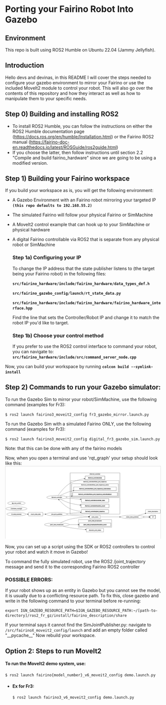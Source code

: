 # Porting your Fairino Robot Into Gazebo

## Environment
<p> This repo is built using ROS2 Humble on Ubuntu 22.04 (Jammy Jellyfish). </p>

## Introduction
<p>Hello devs and devinas, in this README I will cover the steps needed to configure your gazebo environment to mirror your Fairino or use the included MoveIt2 module to control your robot. This will also go over the contents of this repository and how they interact as well as how to manipulate them to your specific needs.</p>

## Step 0) Building and installing ROS2
- To install ROS2 Humble, you can follow the instructions on either the ROS2 Humble documentation page (https://docs.ros.org/en/humble/Installation.html) or the Fairino ROS2 manual (https://fairino-doc-en.readthedocs.io/latest/ROSGuide/ros2guide.html)
- If you choose the latter, then follow instructions until section 2.2 "Compile and build fairino_hardware" since we are going to be using a modified version.

## Step 1) Building your Fairino workspace
<p>If you build your workspace as is, you will get the following environment:

- A Gazebo Environment with an Fairino robot mirroring your targeted IP <b>`(this repo defaults to 192.168.55.2)`</b>
- The simulated Fairino will follow your physical Fairino or SimMachine
- A MoveIt2 control example that can hook up to your SimMachine or physical hardware
- A digital Fairino controllable via ROS2 that is separate from any physical robot or SimMachine

    ### Step 1a) Configuring your IP
    To change the IP address that the state publisher listens to (the target being your Fairino robot) in the following files:
    
    <b> `src/fairino_hardware/include/fairino_hardware/data_types_def.h` </b> 
    
    <b> `src/fairino_gazebo_config/launch/rt_state_data.py` </b> 
    
    <b> `src/fairino_hardware/include/fairino_hardware/fairino_hardware_interface.hpp` </b>
    
    
    Find the line that sets the Controller/Robot IP and change it to match the robot IP you'd like to target.

    ### Step 1b) Choose your control method
    If you prefer to use the ROS2 control interface to command your robot, you can navigate to:
    <b> `src/fairino_hardware/include/src/command_server_node.cpp` </b> 


Now, you can build your workspace by running <b>`colcon build --symlink-install`</b>

## Step 2) Commands to run your Gazebo simulator:

To run the Gazebo Sim to mirror your robot/SimMachine, use the following command (examples for Fr3):

 `$ ros2 launch fairino3_moveit2_config fr3_gazebo_mirror.launch.py`

To run the Gazebo Sim with a simulated Fairino ONLY, use the following command (examples for Fr3):

 `$ ros2 launch fairino3_moveit2_config digital_fr3_gazebo_sim.launch.py`

Note: that this can be done with any of the fairino models

Now, when you open a terminal and use 'rqt_graph' your setup should look like this:
    <img src="src/README_rqt_graph.png" width="1080">


Now, you can set up a script using the SDK or ROS2 controllers to control your robot and watch it move in Gazebo!

To command the fully simulated robot, use the ROS2 /joint_trajectory message and send it to the corresponding Fairino ROS2 controller

### POSSIBLE ERRORS:

If your robot shows up as an entity in Gazebo but you cannot see the model, it is usually due to a conflicting resource path. To fix this, close gazebo and write in the following command to your terminal before re-running:

    export IGN_GAZEBO_RESOURCE_PATH=$IGN_GAZEBO_RESOURCE_PATH:~/[path-to-directory]/ros2_fr_gz/install/fairino_description/share

If your terminal says it cannot find the SimJointPublisher.py:
navigate to `/src/fairinoX_moveit2_config/launch` and add an empty folder called "\_\_pycache\_\_"
Now rebuild your workspace.

## Option 2: Steps to run MoveIt2
<h4>To run the MoveIt2 demo system, use:</h4>

 `$ ros2 launch fairino{model_number}_v6_moveit2_config demo.launch.py`

-   <h4>Ex for Fr3:</h4> 
        
    `$ ros2 launch fairino3_v6_moveit2_config demo.launch.py`


## 
